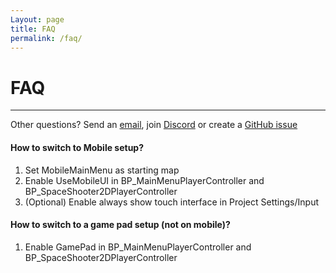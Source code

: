 ```yaml
---
Layout: page
title: FAQ
permalink: /faq/
---
```


# FAQ

***

Other questions? Send an [email][mail], join [Discord][discord] or create a [GitHub issue][github-issue]

#### How to switch to Mobile setup?

1. Set MobileMainMenu as starting map
2. Enable UseMobileUI in BP_MainMenuPlayerController and BP_SpaceShooter2DPlayerController
3. (Optional) Enable always show touch interface in Project Settings/Input

#### How to switch to a game pad setup (not on mobile)?

1. Enable GamePad in BP_MainMenuPlayerController and BP_SpaceShooter2DPlayerController

[mail]: mailto:gracesgamesbv@gmail.com
[discord]: https://discord.gg/DBwFAES
[github-issue]: https://github.com/GracesGames/SpaceShooter2DKit/issues
